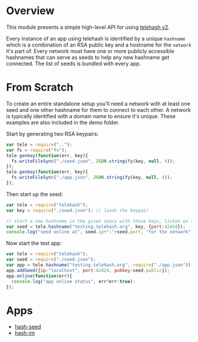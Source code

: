 # Overview

This module presents a simple high-level API for using [telehash v2](https://github.com/quartzjer/TeleHash/blob/master/org/v2.md).

Every instance of an app using telehash is identified by a unique `hashname` which is a combination of an RSA public key and a hostname for the `network` it's part of.  Every network must have one or more publicly accessible hashnames that can serve as seeds to help any new hashname get connected. The list of seeds is bundled with every app.

# From Scratch

To create an entire standalone setup you'll need a network with at least one seed and one other hashname for them to connect to each other.  A network is typically identified with a domain name to ensure it's unique.  These examples are also included in the demo folder.

Start by generating two RSA keypairs:

``` js
var tele = require("..");
var fs = require("fs");
tele.genkey(function(err, key){
  fs.writeFileSync("./seed.json", JSON.stringify(key, null, 4));  
});
tele.genkey(function(err, key){
  fs.writeFileSync("./app.json", JSON.stringify(key, null, 4));  
});
```

Then start up the seed:
``` js
var tele = require("telehash");
var key = require("./seed.json"); // loads the keypair

// start a new hashname in the given space with these keys, listen on this specific port
var seed = tele.hashname("testing.telehash.org", key, {port:42424});
console.log("seed online at", seed.ip+":"+seed.port, "for the network", seed.network, "with the hashname", seed.hashname);
```

Now start the test app:
``` js
var tele = require("telehash");
var seed = require("./seed.json");
var app = tele.hashname("testing.telehash.org", require("./app.json"));
app.addSeed({ip:"localhost", port:42424, pubkey:seed.public});
app.online(function(err){
  console.log("app online status", err?err:true);
});
```

# Apps

* [hash-seed](https://github.com/quartzjer/hash-seed)
* [hash-im](https://github.com/quartzjer/hash-im)


